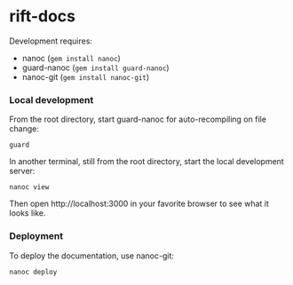 rift-docs
=========

Development requires:

* nanoc (`gem install nanoc`)
* guard-nanoc (`gem install guard-nanoc`)
* nanoc-git (`gem install nanoc-git`)

### Local development

From the root directory, start guard-nanoc for auto-recompiling on file change:
```
guard
```

In another terminal, still from the root directory, start the local development server:
```
nanoc view
```

Then open http://localhost:3000 in your favorite browser to see what it looks like.

### Deployment

To deploy the documentation, use nanoc-git:
```
nanoc deploy
```
